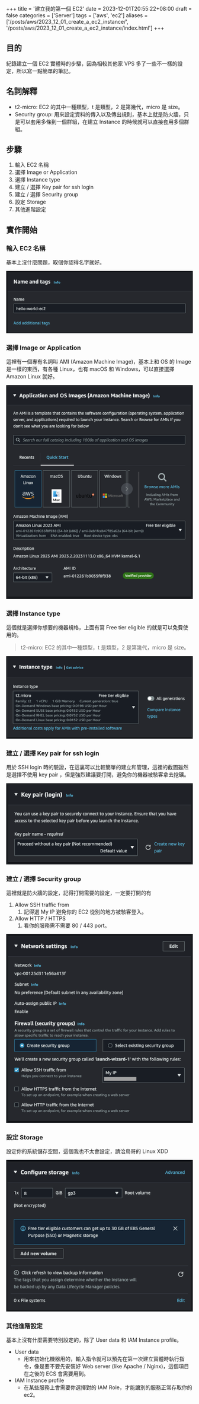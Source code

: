 +++
title = '建立我的第一個 EC2'
date = 2023-12-01T20:55:22+08:00
draft = false
categories = ['Server']
tags = ['aws', 'ec2']
aliases = ['/posts/aws/2023_12_01_create_a_ec2_instance/', '/posts/aws/2023_12_01_create_a_ec2_instance/index.html']
+++
## 目的

紀錄建立一個 EC2 實體時的步驟，因為相較其他家 VPS 多了一些不一樣的設定，所以寫一點簡單的筆記。

## 名詞解釋

- t2-micro: EC2 的其中一種類型，t 是類型，2 是第幾代，micro 是 size。
- Security group: 用來設定資料的傳入以及傳出規則，基本上就是防火牆，只是可以套用多條到一個群組，在建立 Instance 的時候就可以直接套用多個群組。

## 步驟

1. 輸入 EC2 名稱
2. 選擇 Image or Application
3. 選擇 Instance type
4. 建立 / 選擇 Key pair for ssh login
5. 建立 / 選擇 Security group
6. 設定 Storage
7. 其他進階設定

## 實作開始

### 輸入 EC2 名稱

基本上沒什麼問題，取個你認得名字就好。

![ec2_name](ec2/ec2_name.png)

### 選擇 Image or Application

這裡有一個專有名詞叫 AMI (Amazon Machine Image)，基本上和 OS 的 Image 是一樣的東西，有各種 Linux，也有 macOS 和 Windows，可以直接選擇 Amazon Linux 就好。

![ec2_image](ec2/ec2_image.png)

### 選擇 Instance type

這個就是選擇你想要的機器規格，上面有寫 Free tier eligible 的就是可以免費使用的。

> t2-micro: EC2 的其中一種類型，t 是類型，2 是第幾代，micro 是 size。
>

![ec2_instance](ec2/ec2_instance.png)

### 建立 / 選擇 Key pair for ssh login

用於 SSH login 時的驗證，在這裏可以比較簡單的建立和管理，這裡的截圖雖然是選擇不使用 key pair ，但是強烈建議要打開，避免你的機器被駭客拿去挖礦。

![ec2_keypair](ec2/ec2_keypair.png)

### 建立 / 選擇 Security group

這裡就是防火牆的設定，記得打開需要的設定，一定要打開的有

1. Allow SSH traffic from
    1. 記得選 My IP 避免你的 EC2 從別的地方被駭客登入。
2. Allow HTTP / HTTPS
    1. 看你的服務需不需要 80 / 443 port。

![ec2_network](ec2/ec2_network.png)

### 設定 Storage

設定你的系統儲存空間，這個我也不太會設定，請洽鳥哥的 Linux XDD

![ec2_storage](ec2/ec2_storage.png)

### 其他進階設定

基本上沒有什麼需要特別設定的，除了 User data 和 IAM Instance profile。

- User data
  - 用來初始化機器用的，輸入指令就可以預先在第一次建立實體時執行指令，像是要不要先安裝好 Web server (like Apache / Nginx)，這個項目在之後的 ECS 會需要用到。
- IAM Instance profile
  - 在某些服務上會需要你選擇對的 IAM Role，才能讓別的服務正常存取你的 ec2。
